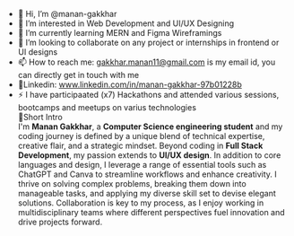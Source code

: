 - 👋 Hi, I’m @manan-gakkhar
- 👀 I’m interested in Web Development and UI/UX Designing
- 🌱 I’m currently learning MERN and Figma Wireframings
- 💞️ I’m looking to collaborate on any project or internships in frontend or UI designs
- 📫 How to reach me: gakkhar.manan11@gmail.com is my email id, you can directly get in touch with me
- 🔗Linkedin: www.linkedin.com/in/manan-gakkhar-97b01228b
- ⚡ I have participaated (x7) Hackathons and attended various sessions, bootcamps and meetups on varius technologies <br/>
📜Short Intro <br/>
I'm **Manan Gakkhar**, a **Computer Science engineering student** and my coding journey is defined by a unique blend of technical expertise, creative flair, and a strategic mindset.
Beyond coding in **Full Stack Development**, my passion extends to **UI/UX design**.
In addition to core languages and design, I leverage a range of essential tools such as ChatGPT and Canva to streamline workflows and enhance creativity.
I thrive on solving complex problems, breaking them down into manageable tasks, and applying my diverse skill set to devise elegant solutions. Collaboration is key to my process, as I enjoy working in multidisciplinary teams where different perspectives fuel innovation and drive projects forward.
<!---
manan-gakkhar/manan-gakkhar is a ✨ special ✨ repository because its `README.md` (this file) appears on your GitHub profile.
You can click the Preview link to take a look at your changes.
--->
